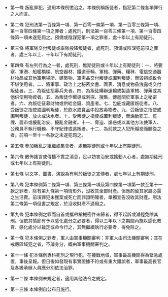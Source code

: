 * 第一條 叛亂罪犯，適用本條例懲治之。本條例稱叛徒者，指犯第二條各項罪行之人而言。

* 第二條 犯刑法第一百條第一項、第一百零一條第一項、第一百零三條第一項、第一百零四條第一項之罪者；處死刑，刑法第一百零三條第一項、第一百零四條第一項未遂犯罰之。預備或陰謀犯第一項之罪者，處十年以上有期徒刑。

* 第三條 將軍隊交付叛徒或率隊投降叛徒者，處死刑。預備或陰謀犯前項之罪者，處三年以上、十年以下有期徒刑。

* 第四條 有左列行為之一者，處死刑、無期徒刑或十年以上有期徒刑：一、將要塞、軍港、船艦橋樑、航空器材、鐵道車輛、軍械、彈藥、糧秣、電信交通器材物品或其他軍用場所、建築物、軍需品交付叛徒或圖利叛徒，而毀損或致令不堪使用者。二、將軍事、政治上之秘密文書、圖表、消息或物品洩露或交付叛徒者。三、為叛徒招募兵夫者。四、為叛徒購辦運輸或製造軍械、彈藥或其他供使用物資者。五、為叛徒作嚮導或刺探、搜集、傳遞關於軍事上之秘密者。六、為叛徒征募財物或供給金錢、資產者。七、包庇或藏匿叛徒者。八、受叛徒之指使或圖利叛徒，於飲水或食品中投放毒物者。九、受叛徒之指使或圖利叛徒，放火或決水者。十、受叛徒之指使或圖利叛徒，而煽動罷工、罷課、罷市或擾亂治安、擾亂金融者。十一、脅迫、煽惑或以其他方法使軍人、公務員不執行職務、不守紀律或逃叛者。十二、為前款之人犯所煽惑而聽從之者。前項一至十一各款之未遂犯罰之。

* 第五條 參加叛亂之組織或集會者，處無期徒刑或十年以上有期徒刑。

* 第六條 散佈謠言或傳播不實之消息，足以妨害治安或搖動人心者，處無期徒刑或七年以上有期徒刑。

* 第七條 以文字、圖書、演說為有利於叛徒之宣傳者，處七年以上有期徒刑。

* 第八條 犯本條例第二條第一項、第三條第一項及第四條第一項第一款至第十一款之罪者，除有第九條第一項情形外，沒收其全部財產。但應酌留其家屬必需之生活費。前項罪犯未獲案或死亡而罪證明確者，單獨宣告沒收其財產。刑法第二條第一項但書之規定，於沒收財產不適用之。

* 第九條 犯本條例之罪而自首或攜帶槍械密件來歸者，得不起訴或減輕免除其刑。但依其情節有予以感化處分之必要者，得以三年以下之期間內施以感化教育、感化處分以裁定或命令行之，其無繼續執行必要者，得免除之。

* 第十條 犯本條例之罪者，軍人由軍事機關審判；非軍人由司法機關審判；其在戒嚴區域犯之者，不論身分，概由軍事機關審判之。

* 第十一條 犯本條例專科死刑之現行犯，在接戰地域，軍事最高機關得為緊急處置，事後呈報。但日後如發現有事實證據不符或有重大錯誤者，軍事最高長官及各級承辦人員應分別依法治罪。

* 第十二條 本條例未規定者，適用其他法令之規定。

* 第十三條 本條例自公布日施行。

